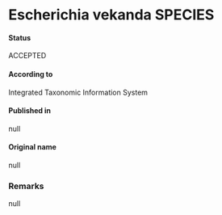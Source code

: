 Escherichia vekanda SPECIES
=======

#### Status
ACCEPTED

#### According to
Integrated Taxonomic Information System

#### Published in
null

#### Original name
null

### Remarks
null